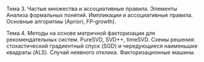 Тема 3. Частые множества и ассоциативные правила. Элементы Анализа формальных понятий. 
Импликации и ассоциативные правила. Основные алгоритмы  (Apriori, FP-growth).  

Тема 4. Методы на основе матричной факторизации для рекомендательных систем. PureSVD, SVD++, timeSVD. 
Схемы решения: стохастический градиентный спуск (SGD) и чередующиеся наименьшие квадраты (ALS). 
Случай неявного отклика. Факторизационные машины.
